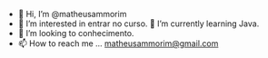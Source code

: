 - 👋 Hi, I’m @matheusammorim
- 👀 I’m interested in  entrar no curso.
 🌱 I’m currently learning Java.
- 💞️ I’m looking to  conhecimento.
- 📫 How to reach me ... matheusammorim@gmail.com

<!---
matheusammorim/matheusammorim is a ✨ special ✨ repository because its `README.md` (this file) appears on your GitHub profile.
You can click the Preview link to take a look at your changes.
--->
